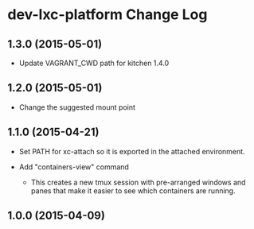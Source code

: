 # dev-lxc-platform Change Log

## 1.3.0 (2015-05-01)

* Update VAGRANT_CWD path for kitchen 1.4.0

## 1.2.0 (2015-05-01)

* Change the suggested mount point

## 1.1.0 (2015-04-21)

* Set PATH for xc-attach so it is exported in the attached environment.

* Add "containers-view" command
  * This creates a new tmux session with pre-arranged windows and panes
    that make it easier to see which containers are running.

## 1.0.0 (2015-04-09)
